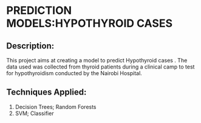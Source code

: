 # PREDICTION MODELS:HYPOTHYROID CASES

## Description:

This project aims at creating a model to predict Hypothyroid cases . The data used was collected from thyroid patients during a  clinical camp to test for hypothyroidism conducted by the Nairobi Hospital. 

## Techniques Applied:

1. Decision Trees; Random Forests
2. SVM; Classifier
